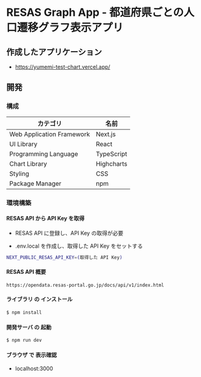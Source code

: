 # RESAS Graph App - 都道府県ごとの人口遷移グラフ表示アプリ

## 作成したアプリケーション

- https://yumemi-test-chart.vercel.app/

## 開発

### 構成

| カテゴリ                  | 名前                                  |
| ------------------------- | ------------------------------------- |
| Web Application Framework | Next.js                               |
| UI Library                | React                                 |
| Programming Language      | TypeScript                            |
| Chart Library             | Highcharts                            |
| Styling                   | CSS                                   |
| Package Manager           | npm                                   |


### 環境構築

#### RESAS API から API Key を取得

- RESAS API に登録し、API Key の取得が必要

- .env.local を作成し、取得した API Key をセットする

```bash
NEXT_PUBLIC_RESAS_API_KEY=(取得した API Key)
```

#### RESAS API 概要

```
https://opendata.resas-portal.go.jp/docs/api/v1/index.html
```

#### ライブラリ の インストール

```bash
$ npm install
```

#### 開発サーバ の 起動

```bash
$ npm run dev
```

#### ブラウザ で 表示確認

- localhost:3000
